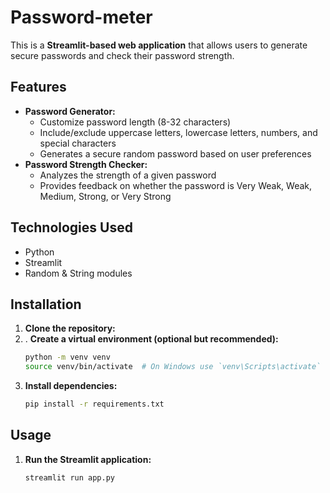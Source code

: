 # Password-meter
This is a **Streamlit-based web application** that allows users to generate secure passwords and check their password strength.

## Features
- **Password Generator:**
  - Customize password length (8-32 characters)
  - Include/exclude uppercase letters, lowercase letters, numbers, and special characters
  - Generates a secure random password based on user preferences
- **Password Strength Checker:**
  - Analyzes the strength of a given password
  - Provides feedback on whether the password is Very Weak, Weak, Medium, Strong, or Very Strong

## Technologies Used
- Python
- Streamlit
- Random & String modules

## Installation
1. **Clone the repository:**
2. . **Create a virtual environment (optional but recommended):**
   ```sh
   python -m venv venv
   source venv/bin/activate  # On Windows use `venv\Scripts\activate`
   ```
3. **Install dependencies:**
   ```sh
   pip install -r requirements.txt
   ```

## Usage
1. **Run the Streamlit application:**
   ```sh
   streamlit run app.py
 
